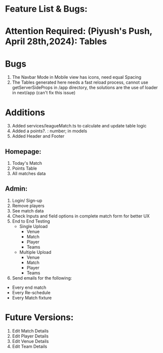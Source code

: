 # Feature List & Bugs:

# Attention Required: (Piyush's Push, April 28th,2024): Tables
 # Bugs
1. The Navbar Mode in Mobile view has icons, need equal Spacing
2. The Tables generated here needs a fast reload process, cannot use getServerSideProps in /app directory, the solutions are the use of loader in next/app (can't fix this issue)
 # Additions
3. Added services/leagueMatch.ts to calculate and update table logic
4. Added a points?. : number; in models
5. Added Header and Footer

## Homepage:

1. Today's Match
2. Points Table
3. All matches data

## Admin:

1. Login/ Sign-up
2. Remove players
3. See match data
4. Check Inputs and field options in complete match form for better UX
5. End to End Testing
   - Single Upload
     - Venue
     - Match
     - Player
     - Teams
   - Multiple Upload
     - Venue
     - Match
     - Player
     - Teams
6. Send emails for the following:

- Every end match
- Every Re-schedule
- Every Match fixture

# Future Versions:

1. Edit Match Details
2. Edit Player Details
3. Edit Venue Details
4. Edit Team Details
